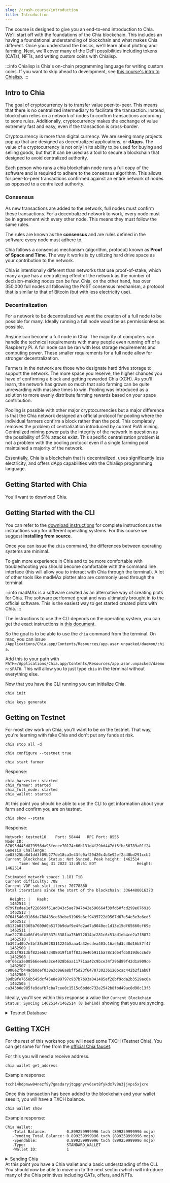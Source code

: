 ```yaml
---
slug: /crash-course/introduction
title: Introduction
---
```


The course is designed to give you an end-to-end introduction to Chia.
We'll start off with the foundations of the Chia blockchain. This includes an having a foundational understanding of blockchain and what makes Chia different.
Once you understand the basics, we'll learn about plotting and farming. Next, we'll cover many of the DeFi possibilities including tokens (CATs), NFTs, and writing custom coins with Chialisp.

:::info
Chialisp is Chia's on-chain programming language for writing custom coins. If you want to skip ahead to development, see [this course's intro to Chialisp](#).
:::

## Intro to Chia

The goal of cryptocurrency is to transfer value peer-to-peer. This means that there is no centralized intermediary to facilitate the transaction. Instead, blockchain relies on a network of nodes to confirm transactions according to some rules. Additionally, cryptocurrency makes the exchange of value extremely fast and easy, even if the transaction is cross-border.

Cryptocurrency is more than digital currency. We are seeing many projects pop up that are designed as decentralized applications, or **dApps**. The value of a cryptocurrency is not only in its ability to be used for buying and selling goods, but that it can be used as a tool to secure a blockchain that designed to avoid centralized authority.

Each person who runs a chia blockchain node runs a full copy of the software and is required to adhere to the consensus algorithm. This allows for peer-to-peer transactions confirmed against an entire network of nodes as opposed to a centralized authority.

### Consensus

As new transactions are added to the network, full nodes must confirm these transactions. For a decentralized network to work, every node must be in agreement with every other node. This means they must follow the same rules.

The rules are known as the **consensus** and are rules defined in the software every node must adhere to.

Chia follows a consensus mechanism (algorithm, protocol) known as **Proof of Space and Time**. The way it works is by utilizing hard drive space as your contribution to the network.

Chia is intentionally different than networks that use proof-of-stake, which many argue has a centralizing effect of the network as the number of decision-making nodes can be few. Chia, on the other hand, has over 350,000 full nodes all following the PoST consensus mechanism, a protocol that is similar to that of Bitcoin (but with less electricity use).

### Decentralization

For a network to be decentralized we want the creation of a full node to be possible for many. Ideally running a full node would be as permissionless as possible.

Anyone can become a full node in Chia. The majority of computers can handle the technical requirements with many people even running off of a Raspberry Pi. A full node can be ran with less storage requirements and computing power. These smaller requirements for a full node allow for stronger decentralization.

Farmers in the network are those who designate hard drive storage to support the network. The more space you reserve, the higher chances you have of confirming a block and getting rewarded Chia (XCH). As you'll learn, the network has grown so much that solo farming can be quite unrewarding with massive times to win. Pooling was introduced as a solution to more evenly distribute farming rewards based on your space contribution.

Pooling is possible with other major cryptocurrencies but a major difference is that the Chia network designed an official protocol for pooling where the individual farmers confirm a block rather than the pool. This completely removes the problem of centralization introduced by current PoW mining. Centralized mining power puts the integrity of the network in question as the possibility of 51% attacks exist. This specific centralization problem is not a problem with the pooling protocol even if a single farming pool maintained a majority of the network.

Essentially, Chia is a blockchain that is decentralized, uses significantly less electricity, and offers dApp capabilities with the Chialisp programming language.

## Getting Started with Chia

You'll want to download Chia.

## Getting Started with the CLI

You can refer to the [download instructions](#) for complete instructions as the instructions vary for different operating systems. For this course we suggest **installing from source**.

Once you can issue the `chia` command, the differences between operating systems are minimal.

To gain more experience in Chia and to be more comfortable with troubleshooting you should become comfortable with the command line interface (this will allow you to interact with Chia through the terminal). A lot of other tools like madMAx plotter also are commonly used through the terminal.

:::info
madMAx is a software created as an alternative way of creating plots for Chia. The software performed great and was ultimately brought in to the official software. This is the easiest way to get started created plots with Chia.
:::

The instructions to use the CLI depends on the operating system, you can get the exact instructions in [this document](https://github.com/Chia-Network/chia-blockchain/wiki/CLI-Commands-Reference).

So the goal is to be able to use the `chia` command from the terminal. On mac, you can issue `/Applications/Chia.app/Contents/Resources/app.asar.unpacked/daemon/chia`.

Add this to your path with `PATH=/Applications/Chia.app/Contents/Resources/app.asar.unpacked/daemon:$PATH`. This will allow you to just type `chia` in the terminal without everything else.

Now that you have the CLI running you can initialize Chia.

```
chia init
```

```
chia keys generate
```

## Getting on Testnet

For most dev work on Chia, you'll want to be on the testnet. That way, you're learning with fake Chia and don't put any funds at risk.

```
chia stop all -d
```

```
chia configure --testnet true
```

```
chia start farmer
```

Response:

```
chia_harvester: started
chia_farmer: started
chia_full_node: started
chia_wallet: started
```

At this point you should be able to use the CLI to get information about your farm and confirm you are on testnet.

```
chia show --state
```

Response:

```
Network: testnet10    Port: 58444   RPC Port: 8555
Node ID: 67095d445d879556da95feeee70174c66b131d4f29bd447df5fbc56789a01f24
Genesis Challenge: ae83525ba8d1dd3f09b277de18ca3e43fc0af20d20c4b3e92ef2a48bd291ccb2
Current Blockchain Status: Not Synced. Peak height: 1462514
      Time: Wed Aug 31 2022 13:49:51 EDT                  Height:    1462514

Estimated network space: 1.181 TiB
Current difficulty: 708
Current VDF sub_slot_iters: 70778880
Total iterations since the start of the blockchain: 3364480016373

  Height: |   Hash:
  1462514 | d799fedae1ef226669f61ad843c5ae7947b42e596664f39fd68fcd299e076916
  1462513 | 0764f546d9186da788485ce69ebe91969e8cf9495722d9567d67e54e3e3e6ed3
  1462512 | d6132b015365b7609d0b5179b9daf9e4fd2ad7a9040ec1d13e15df65660cf69e
  1462511 | 8ae2273b4a86fd9af85837c538faa75b572014ac281c6c51ad1eb4ce2a7f8072
  1462510 | fb392a40b7e3bf38c8628311224b5aaa4a32ecdea403c16ae5d3c48d16b57f47
  1462509 | 012b1f9213bf823e6b73408019f18ff8330e46b911ba78c1d64fd5019d6cc6d9
  1462508 | e0f66ca2e00566eee9a3ce4028b6aa11771aa42c9bce34f296d89f42d1a909ce
  1462507 | c900e2fb449db0def030a3c0e6a8bff5d23f6470730236120bcac442b2f1ab0f
  1462506 | 39db9fe7658b545dcf45e8e99797c937b7b93a041485ef28bf9cda2b3529ac0a
  1462505 | ca343b0e985fe9dafb7cba7cee0c1515c6bddd732e2542b8fbd49ac8d90c13f3

```

Ideally, you'll see within this response a value like `Current Blockchain Status: Syncing 1462514/1462514 (0 behind)` showing that you are syncing.

<details>
<summary>Testnet Database</summary>

For many things you will need a synced full node. Fortunately, an official [testnet database](https://downloads.chia.net/testnet10/) download is available, which can be a much faster option than syncing from scratch.

Once this file is downloaded, stop your node:

```
chia stop all -d
```

Now, **unzip the file** and replace the `blockchain_v2_mainnet.sqlite` database file in `/Users/<username>/.chia/mainnet/db` directory.

Once this is complete, you can restart chia.

```
chia start farmer
```

Now, you can confirm your sync height. It should be much closer to the peak height of the blockchain.

```
chia show --state
```

</details>

## Getting TXCH

For the rest of this workshop you will need some TXCH (Testnet Chia). You can get some for free from the [official Chia faucet](https://testnet10-faucet.chia.net/).

For this you will need a receive address.

```
chia wallet get_address
```

Example response:

```
txch14hdpnww04nezf9y7gmsdaryjtqpgnyrv6set8fykdx7v8u3jjvps5xjxre
```

Once this transaction has been added to the blockchain and your wallet sees it, you will have a TXCH balance.

```
chia wallet show
```

Example response:

```
Chia Wallet:
   -Total Balance:         0.899259999996 txch (899259999996 mojo)
   -Pending Total Balance: 0.899259999996 txch (899259999996 mojo)
   -Spendable:             0.899259999996 txch (899259999996 mojo)
   -Type:                  STANDARD_WALLET
   -Wallet ID:             1
```

<details>
<summary>Sending Chia</summary>
You can send Chia through the CLI as well. This requires a little more information, but isn't too bad.

The command looks like this:

```
chia wallet send -i 1 -a <amount in XCH> -m <amount in fee in XCH> -t <target address>
```

The `-i 1` is the wallet ID. Later on we will have multiple wallet IDs to store different types of assets (tokens). For now, `-i 1` refers to the default Chia wallet as seen in the `-Wallet ID` response from the `chia wallet show` command.

Any Chia keys will have multiple receive addresses. You can test sending Chia by sending some to yourself (or a friend). Take a note of the response from `chia wallet get_address` command.

```
chia wallet send -i 1 -a .01 -m 0 -t txch14hdpnww04nezf9y7gmsdaryjtqpgnyrv6set8fykdx7v8u3jjvps5xjxre
```

Response:

```
Submitting transaction...
Transaction submitted to nodes: ...
Run 'chia wallet get_transaction -f 1660000549 -tx 0x468399be58604e7199f6899d838d3206fada9c12b29f545410616856413457c7' to get status
```

```
chia wallet get_transaction -f 1660000549 -tx 0x468399be58604e7199f6899d838d3206fada9c12b29f545410616856413457c7
```

Response:

```
Transaction 468399be58604e7199f6899d838d3206fada9c12b29f545410616856413457c7
Status: In mempool
Amount sent: 0.01 TXCH
To address: txch14hdpnww04nezf9y7gmsdaryjtqpgnyrv6set8fykdx7v8u3jjvps5xjxre
Created at: 2022-09-08 10:52:15
```

You can see `Status: In mempool`, which means a full node has not yet confirmed the transaction. This can take some time if the network is busy or if you did not include a fee. Ultimately we want this command to return `Status: Confirmed`.

You can see all your transactions as well:

```
chia wallet get_transactions
```

Response:

```
...

Transaction 2aa603c52e4b56b8af41a489081056de40421a6398caf4fbdc8be861eb210b2e
Status: Confirmed
Amount received in trade: 0.01 TXCH
To address: txch1ttx32j6lg9c6d4jhf9rdpugk7ulmuxsz4u42jdmy5xr94t933q5skfv0av
Created at: 2022-09-01 13:40:07

Transaction 29dd86e548957ff90bebd83aaa11f5e5f0fa4978f9c207252137dcbed40b2222
Status: Confirmed
Amount sent in trade: 0.01 TXCH
To address: txch1qyqszqgpqyqszqgpqyqszqgpqyqszqgpqyqszqgpqyqszqgpqyqszf0rpn
Created at: 2022-09-01 13:40:07

...
```

</details>
At this point you have a Chia wallet and a basic understanding of the CLI. You should now be able to move on to the next section which will introduce many of the Chia primitives including CATs, offers, and NFTs.
